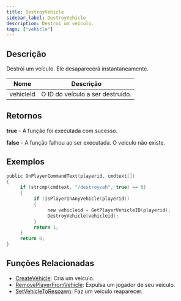 ```yaml
---
title: DestroyVehicle
sidebar_label: DestroyVehicle
description: Destroi um veículo.
tags: ["vehicle"]
---
```


## Descrição

Destrói um veículo. Ele desaparecerá instantaneamente.

| Nome      | Descrição                        |
| --------- | -------------------------------- |
| vehicleid | O ID do veículo a ser destruído. |

## Retornos

**true** - A função foi executada com sucesso.

**false** - A função falhou ao ser executada. O veículo não existe.

## Exemplos

```c
public OnPlayerCommandText(playerid, cmdtext[])
{
     if (strcmp(cmdtext, "/destroyveh", true) == 0)
     {
          if (IsPlayerInAnyVehicle(playerid))
          {
               new vehicleid = GetPlayerVehicleID(playerid);
               DestroyVehicle(vehicleid);
          }
          return 1;
     }
     return 0;
}
```

## Funções Relacionadas

- [CreateVehicle](CreateVehicle): Cria um veículo.
- [RemovePlayerFromVehicle](RemovePlayerFromVehicle): Expulsa um jogador de seu veículo.
- [SetVehicleToRespawn](SetVehicleToRespawn): Faz um veículo reaparecer.
